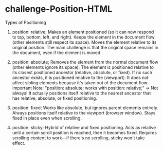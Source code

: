 # challenge-Position-HTML

Types of Positioning
1. position: relative;
Makes an element positioned (so it can now respond to top, bottom, left, and right).
Keeps the element in the document flow (other elements still respect its space).
Moves the element relative to its original position.
The main challenge is that the original space remains in the document, even if the element is moved.
2. position: absolute;
Removes the element from the normal document flow (other elements ignore its space).
The element is positioned relative to its closest positioned ancestor (relative, absolute, or fixed).
If no such ancestor exists, it is positioned relative to the <html> (viewport).
It does not affect sibling elements because it's taken out of the document flow.
Important Note:
"position: absolute; works with position: relative;" → Not always!
It actually positions itself relative to the nearest ancestor that has relative, absolute, or fixed positioning.

3. position: fixed;
Works like absolute, but ignores parent elements entirely.
Always positions itself relative to the viewport (browser window).
Stays fixed in place even when scrolling.
4. position: sticky;
Hybrid of relative and fixed positioning.
Acts as relative until a certain scroll position is reached, then it becomes fixed.
Requires scrolling content to work—if there's no scrolling, sticky won't take effect.